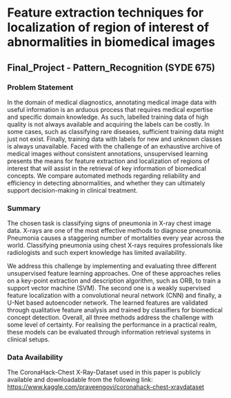 # Feature extraction techniques for localization of region of interest of abnormalities in biomedical images
## Final_Project - Pattern_Recognition (SYDE 675)

### Problem Statement 

In the domain of medical diagnostics, annotating medical image data with useful information is an arduous process that requires medical expertise and specific domain knowledge. As such, labelled training data of high quality is not always available and acquiring the labels can be costly. In some cases, such as classifying rare diseases, sufficient training data might just not exist. Finally, training data with labels for new and unknown classes is always unavailable. Faced with the challenge of an exhaustive archive of medical images without consistent annotations, unsupervised learning presents the means for feature extraction and localization of regions of interest that will assist in the retrieval of key information of biomedical concepts. We compare automated methods regarding reliability and efficiency in detecting abnormalities, and whether they can ultimately support decision-making in clinical treatment.


### Summary 

The chosen task is classifying signs of pneumonia in X-ray chest image data. X-rays are one of the most effective methods to diagnose pneumonia. Pneumonia causes a staggering number of mortalities every year across the world. Classifying pneumonia using chest X-rays requires professionals like radiologists and such expert knowledge has limited availability.

We address this challenge by implementing and evaluating three different unsupervised feature learning approaches. One of these approaches relies on a key-point extraction and description algorithm, such as ORB, to train a support vector machine (SVM). The second one is a weakly supervised feature localization with a convolutional neural network (CNN) and finally, a U-Net based autoencoder network. The learned features are validated through qualitative feature analysis and trained by classifiers for biomedical concept detection.  Overall, all three methods address the challenge with some level of certainty. For realising the performance in a practical realm, these models can be evaluated through information retrieval systems in clinical setups. 

### Data Availability 

The CoronaHack-Chest X-Ray-Dataset used in this paper is publicly available and downloadable from the following link: https://www.kaggle.com/praveengovi/coronahack-chest-xraydataset 


